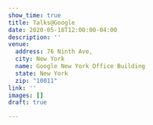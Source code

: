 ```yaml
---
show_time: true
title: Talks@Google
date: 2020-05-18T12:00:00-04:00
description: ''
venue:
  address: 76 Ninth Ave,
  city: New York
  name: Google New York Office Building
  state: New York
  zip: "10011"
link: ''
images: []
draft: true

---
```

